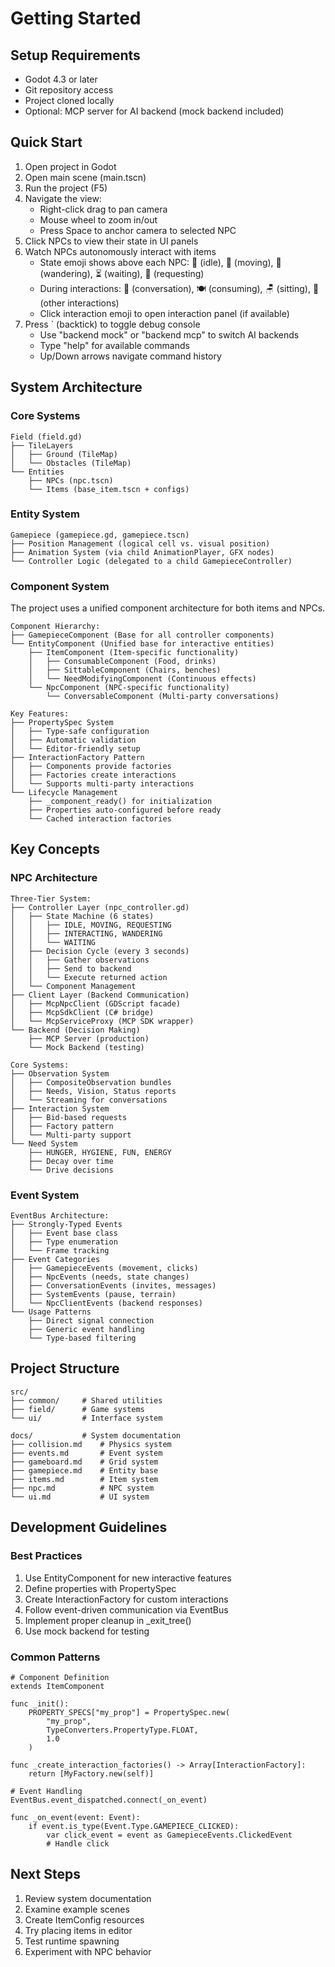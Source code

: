 # Getting Started

## Setup Requirements
- Godot 4.3 or later
- Git repository access
- Project cloned locally
- Optional: MCP server for AI backend (mock backend included)

## Quick Start
1. Open project in Godot
2. Open main scene (main.tscn)
3. Run the project (F5)
4. Navigate the view:
   - Right-click drag to pan camera
   - Mouse wheel to zoom in/out
   - Press Space to anchor camera to selected NPC
5. Click NPCs to view their state in UI panels
6. Watch NPCs autonomously interact with items
   - State emoji shows above each NPC: 🧍 (idle), 🚶 (moving), 🎲 (wandering), ⏳ (waiting), 🤔 (requesting)
   - During interactions: 💬 (conversation), 🍽️ (consuming), 🪑 (sitting), 🔧 (other interactions)
   - Click interaction emoji to open interaction panel (if available)
7. Press ` (backtick) to toggle debug console
   - Use "backend mock" or "backend mcp" to switch AI backends
   - Type "help" for available commands
   - Up/Down arrows navigate command history

## System Architecture

### Core Systems
```
Field (field.gd)
├── TileLayers
│   ├── Ground (TileMap)
│   └── Obstacles (TileMap)
└── Entities
    ├── NPCs (npc.tscn)
    └── Items (base_item.tscn + configs)
```

### Entity System
```
Gamepiece (gamepiece.gd, gamepiece.tscn)
├── Position Management (logical cell vs. visual position)
├── Animation System (via child AnimationPlayer, GFX nodes)
└── Controller Logic (delegated to a child GamepieceController)
```

### Component System
The project uses a unified component architecture for both items and NPCs.

```
Component Hierarchy:
├── GamepieceComponent (Base for all controller components)
└── EntityComponent (Unified base for interactive entities)
    ├── ItemComponent (Item-specific functionality)
    │   ├── ConsumableComponent (Food, drinks)
    │   ├── SittableComponent (Chairs, benches)
    │   └── NeedModifyingComponent (Continuous effects)
    └── NpcComponent (NPC-specific functionality)
        └── ConversableComponent (Multi-party conversations)

Key Features:
├── PropertySpec System
│   ├── Type-safe configuration
│   ├── Automatic validation
│   └── Editor-friendly setup
├── InteractionFactory Pattern
│   ├── Components provide factories
│   ├── Factories create interactions
│   └── Supports multi-party interactions
└── Lifecycle Management
    ├── _component_ready() for initialization
    ├── Properties auto-configured before ready
    └── Cached interaction factories
```

## Key Concepts

### NPC Architecture
```
Three-Tier System:
├── Controller Layer (npc_controller.gd)
│   ├── State Machine (6 states)
│   │   ├── IDLE, MOVING, REQUESTING
│   │   ├── INTERACTING, WANDERING
│   │   └── WAITING
│   ├── Decision Cycle (every 3 seconds)
│   │   ├── Gather observations
│   │   ├── Send to backend
│   │   └── Execute returned action
│   └── Component Management
├── Client Layer (Backend Communication)
│   ├── McpNpcClient (GDScript facade)
│   ├── McpSdkClient (C# bridge)
│   └── McpServiceProxy (MCP SDK wrapper)
└── Backend (Decision Making)
    ├── MCP Server (production)
    └── Mock Backend (testing)

Core Systems:
├── Observation System
│   ├── CompositeObservation bundles
│   ├── Needs, Vision, Status reports
│   └── Streaming for conversations
├── Interaction System
│   ├── Bid-based requests
│   ├── Factory pattern
│   └── Multi-party support
└── Need System
    ├── HUNGER, HYGIENE, FUN, ENERGY
    ├── Decay over time
    └── Drive decisions
```

### Event System
```
EventBus Architecture:
├── Strongly-Typed Events
│   ├── Event base class
│   ├── Type enumeration
│   └── Frame tracking
├── Event Categories
│   ├── GamepieceEvents (movement, clicks)
│   ├── NpcEvents (needs, state changes)
│   ├── ConversationEvents (invites, messages)
│   ├── SystemEvents (pause, terrain)
│   └── NpcClientEvents (backend responses)
└── Usage Patterns
    ├── Direct signal connection
    ├── Generic event handling
    └── Type-based filtering
```

## Project Structure
```
src/
├── common/     # Shared utilities
├── field/      # Game systems
└── ui/         # Interface system

docs/           # System documentation
├── collision.md    # Physics system
├── events.md       # Event system
├── gameboard.md    # Grid system
├── gamepiece.md    # Entity base
├── items.md        # Item system
├── npc.md          # NPC system
└── ui.md           # UI system
```

## Development Guidelines

### Best Practices
1. Use EntityComponent for new interactive features
2. Define properties with PropertySpec
3. Create InteractionFactory for custom interactions
4. Follow event-driven communication via EventBus
5. Implement proper cleanup in _exit_tree()
6. Use mock backend for testing

### Common Patterns
```gdscript
# Component Definition
extends ItemComponent

func _init():
    PROPERTY_SPECS["my_prop"] = PropertySpec.new(
        "my_prop", 
        TypeConverters.PropertyType.FLOAT,
        1.0
    )

func _create_interaction_factories() -> Array[InteractionFactory]:
    return [MyFactory.new(self)]

# Event Handling
EventBus.event_dispatched.connect(_on_event)

func _on_event(event: Event):
    if event.is_type(Event.Type.GAMEPIECE_CLICKED):
        var click_event = event as GamepieceEvents.ClickedEvent
        # Handle click
```

## Next Steps
1. Review system documentation
2. Examine example scenes
3. Create ItemConfig resources
4. Try placing items in editor
5. Test runtime spawning
6. Experiment with NPC behavior
